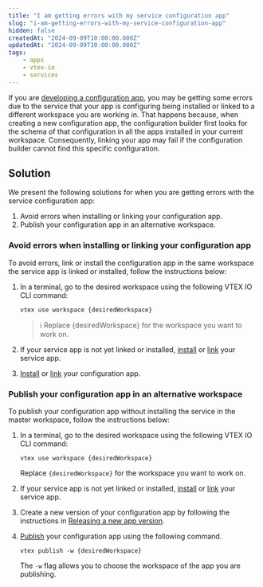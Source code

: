 ```yaml
---
title: "I am getting errors with my service configuration app"
slug: "i-am-getting-errors-with-my-service-configuration-app"
hidden: false
createdAt: "2024-09-09T10:00:00.000Z"
updatedAt: "2024-09-09T10:00:00.000Z"
tags:
    - apps
    - vtex-io
    - services
---
```


If you are [developing a configuration app](https://developers.vtex.com/docs/guides/vtex-io-documentation-developing-service-configuration-apps), you may be getting some errors due to the service that your app is configuring being installed or linked to a different workspace you are working in. That happens because, when creating a new configuration app, the configuration builder first looks for the schema of that configuration in all the apps installed in your current workspace. Consequently, linking your app may fail if the configuration builder cannot find this specific configuration.

## Solution

We present the following solutions for when you are getting errors with the service configuration app:

1. Avoid errors when installing or linking your configuration app.
2. Publish your configuration app in an alternative workspace.

### Avoid errors when installing or linking your configuration app

To avoid errors, link or install the configuration app in the same workspace the service app is linked or installed, follow the instructions below:

1. In a terminal, go to the desired workspace using the following VTEX IO CLI command:

    ```
    vtex use workspace {desiredWorkspace}
    ```

    > ℹ️ Replace {desiredWorkspace} for the workspace you want to work on.

2. If your service app is not yet linked or installed, [install](https://developers.vtex.com/docs/guides/vtex-io-documentation-installing-an-app) or [link](https://developers.vtex.com/docs/guides/vtex-io-documentation-linking-an-app) your service app.
3. [Install](https://developers.vtex.com/docs/guides/vtex-io-documentation-installing-an-app) or [link](https://developers.vtex.com/docs/guides/vtex-io-documentation-linking-an-app) your configuration app.

### Publish your configuration app in an alternative workspace

To publish your configuration app without installing the service in the master workspace, follow the instructions below:

1. In a terminal, go to the desired workspace using the following VTEX IO CLI command:

    ```
    vtex use workspace {desiredWorkspace}
    ```

    Replace `{desiredWorkspace}` for the workspace you want to work on.

2. If your service app is not yet linked or installed, [install](https://developers.vtex.com/docs/guides/vtex-io-documentation-installing-an-app) or [link](https://developers.vtex.com/docs/guides/vtex-io-documentation-linking-an-app) your service app.
3. Create a new version of your configuration app by following the instructions in [Releasing a new app version](https://developers.vtex.com/docs/guides/vtex-io-documentation-releasing-a-new-app-version).
4. [Publish](https://developers.vtex.com/docs/guides/vtex-io-documentation-publishing-an-app) your configuration app using the following command.

    ```
    vtex publish -w {desiredWorkspace}
    ```

    The `-w` flag allows you to choose the workspace of the app you are publishing.
